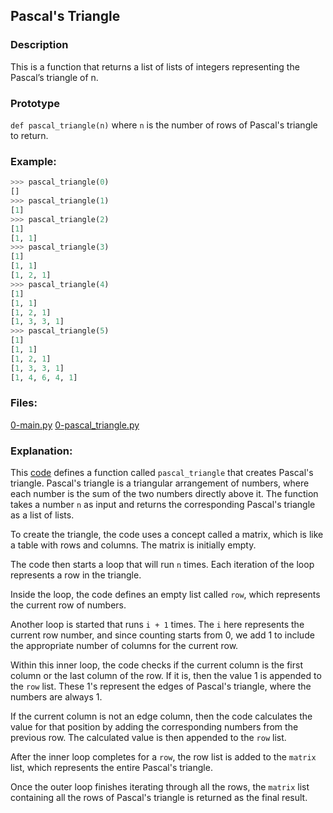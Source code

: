 ## Pascal's Triangle

### Description
This is a function that returns a list of lists of integers representing the Pascal’s triangle of n.

### Prototype
`def pascal_triangle(n)`
where `n` is the number of rows of Pascal's triangle to return.

### Example:
```python
>>> pascal_triangle(0)
[]
>>> pascal_triangle(1)
[1]
>>> pascal_triangle(2)
[1]
[1, 1]
>>> pascal_triangle(3)
[1]
[1, 1]
[1, 2, 1]
>>> pascal_triangle(4)
[1]
[1, 1]
[1, 2, 1]
[1, 3, 3, 1]
>>> pascal_triangle(5)
[1]
[1, 1]
[1, 2, 1]
[1, 3, 3, 1]
[1, 4, 6, 4, 1]
```

### Files:
[0-main.py](0-main.py)
[0-pascal_triangle.py](0-pascal_triangle.py)

### Explanation:
This [code](0-pascal_triangle.py) defines a function called `pascal_triangle` that creates Pascal's triangle.
Pascal's triangle is a triangular arrangement of numbers, where each number is the sum of the two numbers directly above it.
The function takes a number `n` as input and returns the corresponding Pascal's triangle as a list of lists.

To create the triangle, the code uses a concept called a matrix, which is like a table with rows and columns.
The matrix is initially empty.

The code then starts a loop that will run `n` times. Each iteration of the loop represents a row in the triangle.

Inside the loop, the code defines an empty list called `row`, which represents the current row of numbers.

Another loop is started that runs `i + 1` times.
The `i` here represents the current row number, and since counting starts from 0, we add 1 to include the appropriate number of columns for the current row.

Within this inner loop, the code checks if the current column is the first column or the last column of the row.
If it is, then the value 1 is appended to the `row` list.
These 1's represent the edges of Pascal's triangle, where the numbers are always 1.

If the current column is not an edge column, then the code calculates the value for that position by adding the corresponding numbers from the previous row.
The calculated value is then appended to the `row` list.

After the inner loop completes for a `row`, the row list is added to the `matrix` list, which represents the entire Pascal's triangle.

Once the outer loop finishes iterating through all the rows, the `matrix` list containing all the rows of Pascal's triangle is returned as the final result.